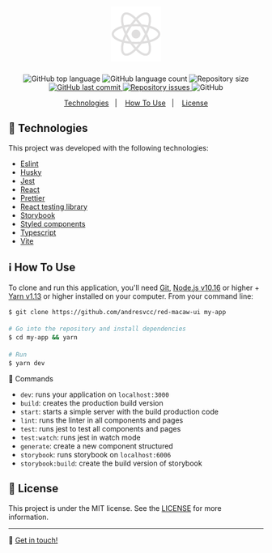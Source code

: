 <h1 align="center">
  <img alt="React" src="./.github/logo.png" />
</h1>

<p align="center">
  <img alt="GitHub top language" src="https://img.shields.io/github/languages/top/andresvcc/red-macaw-ui.svg">

  <img alt="GitHub language count" src="https://img.shields.io/github/languages/count/andresvcc/red-macaw-ui.svg">

  <img alt="Repository size" src="https://img.shields.io/github/repo-size/andresvcc/red-macaw-ui.svg">

  <a href="https://github.com/andresvcc/red-macaw-ui/commits/master">
    <img alt="GitHub last commit" src="https://img.shields.io/github/last-commit/andresvcc/red-macaw-ui.svg">
  </a>

  <a href="https://github.com/andresvcc/red-macaw-ui/issues">
    <img alt="Repository issues" src="https://img.shields.io/github/issues/andresvcc/red-macaw-ui.svg">
  </a>

  <img alt="GitHub" src="https://img.shields.io/github/license/andresvcc/red-macaw-ui.svg">
</p>

<p align="center">
  <a href="#rocket-technologies">Technologies</a>&nbsp;&nbsp;&nbsp;|&nbsp;&nbsp;&nbsp;
  <a href="#information_source-how-to-use">How To Use</a>&nbsp;&nbsp;&nbsp;|&nbsp;&nbsp;&nbsp;
  <a href="#memo-license">License</a>
</p>

## :rocket: Technologies

This project was developed with the following technologies:

- [Eslint](https://eslint.org/)
- [Husky](https://github.com/typicode/husky)
- [Jest](https://jestjs.io/)
- [React](https://reactjs.org/)
- [Prettier](https://prettier.io/)
- [React testing library](https://testing-library.com/docs/react-testing-library/intro)
- [Storybook](https://storybook.js.org/)
- [Styled components](https://styled-components.com/)
- [Typescript](https://www.typescriptlang.org/)
- [Vite](https://vitejs.dev/)

## :information_source: How To Use

To clone and run this application, you'll need [Git](https://git-scm.com), [Node.js v10.16](https://nodejs.org/) or higher + [Yarn v1.13](https://yarnpkg.com/) or higher installed on your computer. From your command line:

```bash
$ git clone https://github.com/andresvcc/red-macaw-ui my-app

# Go into the repository and install dependencies
$ cd my-app && yarn

# Run
$ yarn dev
```

🔨 Commands
- `dev`: runs your application on `localhost:3000`
- `build`: creates the production build version
- `start`: starts a simple server with the build production code
- `lint`: runs the linter in all components and pages
- `test`: runs jest to test all components and pages
- `test:watch`: runs jest in watch mode
- `generate`: create a new component structured
- `storybook`: runs storybook on `localhost:6006`
- `storybook:build`: create the build version of storybook

## :memo: License

This project is under the MIT license. See the [LICENSE](https://github.com/andresvcc/red-macaw-ui/blob/master/LICENSE) for more information.

---

:wave: [Get in touch!](https://www.linkedin.com/in/melquisedecfelipe/)
